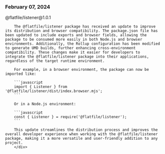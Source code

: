 
### February 07, 2024

<div style={{ display: "table", width: "auto" }}>

  <div style={{ display: "table-row", width: "auto" }}>
      <Snippet file="chips/core.mdx" />
        <div style={{ float: "left", display: "table-column", paddingLeft: "30px", width: "calc(80% - 30px)" }}>
        @flatfile/listener@1.0.1

        The @flatfile/listener package has received an update to improve its distribution and browser compatibility. The package.json file has been updated to include exports and browser fields, allowing the package to be consumed more easily in both Node.js and browser environments. Additionally, the Rollup configuration has been modified to generate UMD builds, further enhancing cross-environment compatibility. These changes make it easier for developers to integrate the @flatfile/listener package into their applications, regardless of the target runtime environment.

        For example, in a browser environment, the package can now be imported like:

        ```javascript
        import { Listener } from '@flatfile/listener/dist/index.browser.mjs';
        ```

        Or in a Node.js environment:

        ```javascript
        const { Listener } = require('@flatfile/listener');
        ```

        This update streamlines the distribution process and improves the overall developer experience when working with the @flatfile/listener package, making it a more versatile and user-friendly addition to any project.
        </div>
  </div>

</div>
